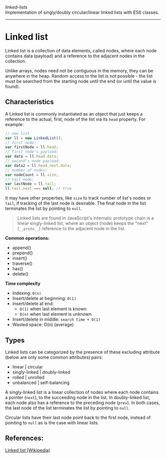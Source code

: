 *linked-lists*   
Implementation of singly/doubly circular/linear linked lists with ES6 classes.    
    
---
# Linked list

Linked list is a collection of data elements, called nodes, where each node contains data (payload) and a reference to the adjacent nodes in the collection.

Unlike arrays, nodes need not be contiguous in the memory, they can be anywhere in the heap. Random access to the list is not possible - the list must be searched from the starting node until the end (or until the value is found).

## Characteristics

A Linked list is commonly instantiated as an object that just keeps a reference to the actual, first, node of the list via its `head` property. For example:

```js
// new list
var ll = new LinkedList();
// first node:
var firstNode = ll.head;
// first node's payload:
var data = ll.head.data;
// second's node payload:
var data2 = ll.head.next.data;
// number of nodes:
var nodeCount = ll.size;
// tail node:
var lastNode = ll.tail;
ll.tail.next === null; // true
```

It may have other properties, like `size` to track number of list's nodes or `tail`, if tracking of the last node is desirable. The final node in the list terminates the list by pointing to `null`.

> Linked lists are found in JavaScript's internals: prototype chain is a linear singly-linked list, where an object (node) keeps the "next" (`__proto__`) reference to the adjacent node in the list.


**Common operations:**    
- append()
- prepend()
- insert()
- traverse()
- has()
- delete()


**Time complexity**     
- Indexing: `O(n)`
- Insert/delete at beginning: `O(1)`
- Insert/delete at end:   
  - `O(1)` when last element is known    
  - `O(n)` when last element is unknown   
- Insert/delete in middle: `search time + O(1)`
- Wasted space: O(n) (average)


## Types

Linked lists can be categorized by the presence of these excluding attribute (below are only some common attributes) pairs:
- linear | circular
- singly-linked | doubly-linked
- rolled | unrolled
- unbalanced | self-balancing

A singly-linked list is a linear collection of nodes where each node contains a pointer (`next`), to the succeeding node in the list. In doubly-linked list, each node also has a reference to the preceding node (`prev`). In both cases, the last node of the list terminates the list by pointing to `null`.

Circular lists have their last node point back to the first  node, instead of pointing to `null` as is the case with linear lists.







## References:
[Linked list (Wikipedia)](https://en.wikipedia.org/wiki/Linked_list)

